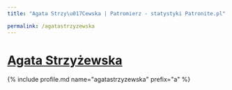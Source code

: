 ```yaml
---
title: "Agata Strzy\u017Cewska | Patromierz - statystyki Patronite.pl"

permalink: /agatastrzyzewska
---
```


# [Agata Strzyżewska](https://patronite.pl/agatastrzyzewska)

{% include profile.md name="agatastrzyzewska" prefix="a" %}
